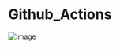 # Github_Actions
![image](https://github.com/user-attachments/assets/50dba540-cc49-4ac0-a1df-41cded1b929e)
